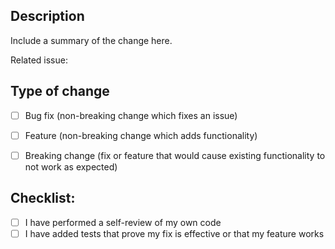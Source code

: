 ## Description

Include a summary of the change here.

Related issue: 


## Type of change

- [ ] Bug fix (non-breaking change which fixes an issue)
- [ ] Feature (non-breaking change which adds functionality)
- [ ] Breaking change (fix or feature that would cause existing functionality to not work as expected)


## Checklist:

- [ ] I have performed a self-review of my own code
- [ ] I have added tests that prove my fix is effective or that my feature works